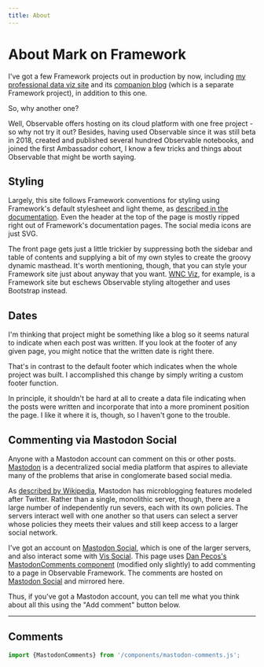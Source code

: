 ```yaml
---
title: About
---
```


<h1>About Mark on Framework</h1>

I've got a few Framework projects out in production by now, including [my professional data viz site](https://wncviz.com) and its [companion blog](https://blog.wncviz.com) (which is a separate Framework project), in addition to this one.

So, why another one?

Well, Observable offers hosting on its cloud platform with one free project - so why not try it out? Besides, having used Observable since it was still beta in 2018, created and published several hundred Observable notebooks, and joined the first Ambassador cohort, I know a few tricks and things about Observable that might be worth saying.

## Styling

Largely, this site follows Framework conventions for styling using Framework's default stylesheet and light theme, as [described in the documentation](https://observablehq.com/framework/themes). Even the header at the top of the page is mostly ripped right out of Framework's documentation pages. The social media icons are just SVG.

The front page gets just a little trickier by suppressing both the sidebar and table of contents and supplying a bit of my own styles to create the groovy dynamic masthead. It's worth mentioning, though, that you can style your Framework site just about anyway that you want. [WNC Viz](https://wncviz.com), for example, is a Framework site but eschews Observable styling altogether and uses Bootstrap instead.

## Dates

I'm thinking that project might be something like a blog so it seems natural to indicate when each post was written. If you look at the footer of any given page, you might notice that the written date is right there.

That's in contrast to the default footer which indicates when the whole project was built. I accomplished this change by simply writing a custom footer function.

In principle, it shouldn't be hard at all to create a data file indicating when the posts were written and incorporate that into a more prominent position the page. I like it where it is, though, so I haven't gone to the trouble.

## Commenting via Mastodon Social

Anyone with a Mastodon account can comment on this or other posts. [Mastodon](https://joinmastodon.org/) is a decentralized social media platform that aspires to alleviate many of the problems that arise in conglomerate based social media.

As [described by Wikipedia](https://en.wikipedia.org/wiki/Mastodon_(social_network)), Mastodon has microblogging features modeled after Twitter. Rather than a single, monolithic server, though, there are a large number of independently run severs, each with its own policies. The servers interact well with one another so that users can select a server whose policies they meets their values and still keep access to a larger social network.

I've got an account on [Mastodon Social](https://mastodon.social), which is one of the larger servers, and also interact some with [Vis Social](https://vis.social/). This page uses [Dan Pecos's MastodonComments component](https://github.com/dpecos/mastodon-comments) (modified only slightly) to add commenting to a page in Observable Framework. The comments are hosted on [Mastodon Social](https://mastodon.social/) and mirrored here.

Thus, if you've got a Mastodon account, you can tell me what you think about all this using the "Add comment" button below.

---

## Comments

<mastodon-comments host="mastodon.social" user="mark31459" tootId="113042798013708740" style="width : 640px"></mastodon-comments>


```js
import {MastodonComments} from '/components/mastodon-comments.js';
```
